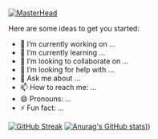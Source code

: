 ### 

[![MasterHead](https://static.wixstatic.com/media/df8e48_96fd2a5abfc24f5ea964e82be21aa74b~mv2.jpg/v1/fill/w_621,h_640,al_c,q_85,enc_auto/df8e48_96fd2a5abfc24f5ea964e82be21aa74b~mv2.jpg)](https://github.com/theolliebbb)




Here are some ideas to get you started:

- 🔭 I’m currently working on ...
- 🌱 I’m currently learning ...
- 👯 I’m looking to collaborate on ...
- 🤔 I’m looking for help with ...
- 💬 Ask me about ...
- 📫 How to reach me: ...
- 😄 Pronouns: ...
- ⚡ Fun fact: ...

[![GitHub Streak](https://github-readme-streak-stats.herokuapp.com/?user=theolliebbb)](https://git.io/streak-stats)
[![Anurag's GitHub stats](https://github-readme-stats.vercel.app/api?username=theolliebbb&show_icons=true&theme=radical))](https://github.com/anuraghazra/github-readme-stats))
